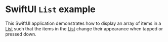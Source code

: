 # SwiftUI `List` example

This SwiftUI application demonstrates how to display an array of items in a [List][1] such that the items in the [List][1] change their appearance when tapped or pressed down.

[1]: https://developer.apple.com/documentation/swiftui/list
